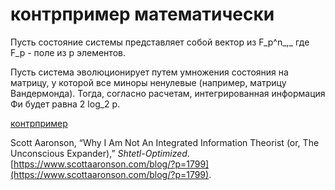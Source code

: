 # контрпример математически
Пусть состояние системы представляет собой вектор из F\_p^n_,_ где F\_p - поле из p элементов.

Пусть система эволюционирует путем умножения состояния на матрицу, у которой все миноры ненулевые (например, матрицу Вандермонда). Тогда, согласно расчетам, интегрированная информация Фи будет равна 2 log\_2 p.

[контрпример](%D0%BA%D0%BE%D0%BD%D1%82%D1%80%D0%BF%D1%80%D0%B8%D0%BC%D0%B5%D1%80)

Scott Aaronson, “Why I Am Not An Integrated Information Theorist (or, The Unconscious Expander),” _Shtetl-Optimized_. [https://www.scottaaronson.com/blog/?p=1799](https://www.scottaaronson.com/blog/?p=1799).